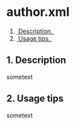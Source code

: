 # author.xml

1. [ Description. ](#desc)
2. [ Usage tips. ](#usage)

<a name="desc"></a>
## 1. Description
sometext

<a name="usage"></a>
## 2. Usage tips
sometext

